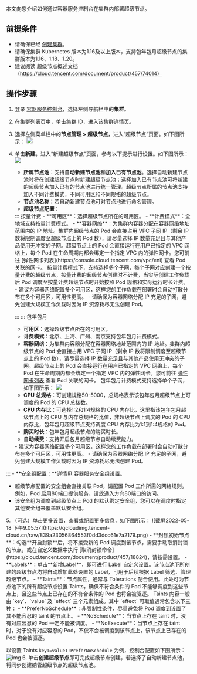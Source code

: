 本文向您介绍如何通过容器服务控制台在集群内部署超级节点。 

## 前提条件

- 请确保已经 [创建集群](https://cloud.tencent.com/document/product/457/32189)。
- 请确保集群 Kubernetes 版本为1.16及以上版本，支持包年包月超级节点的集群版本为1.16、1.18、1.20。
- 建议阅读 超级节点概述文档（https://cloud.tencent.com/document/product/457/74014）

## 操作步骤

1. 登录 [容器服务控制台](https://console.cloud.tencent.com/tke2)，选择左侧导航栏中的**集群**。
2. 在集群列表页中，单击集群 ID，进入该集群详情页。
3. 选择左侧菜单栏中的**节点管理 > 超级节点**，进入“超级节点”页面。如下图所示：
![](https://qcloudimg.tencent-cloud.cn/raw/c3982c4c2d8bf279053e2da678924425.png)
4. 单击**新建**，进入“新建超级节点”页面，参考以下提示进行设置。如下图所示：
![](https://qcloudimg.tencent-cloud.cn/raw/dd97a0d65f9c164d323b12d9982cef0f.png)
	- **所属节点池**：支持**自动新建节点池**和**加入已有节点池**。选择自动新建节点池时将在创建超级节点时新建超级节点池；选择加入已有节点池可将新建的超级节点加入已有的节点池进行统一管理。超级节点所属的节点池支持加入不同计费模式，不同可用区和不同规格的超级节点。
	- **节点池名称**：若自动新建节点池可对节点池进行命名管理。
	- **超级节点配置**：
	<dx-tabs>
	::: 按量计费
	- **可用区**：选择超级节点所在的可用区。
	- **计费模式**：全地域支持按量计费模式。
	- **容器网络**：为集群内容器分配在容器网络地址范围内的 IP 地址。集群内超级节点的 Pod 会直接占用 VPC 子网 IP（剩余 IP 数将限制调度至超级节点上的 Pod 数），请尽量选择 IP 数量充足且与其他产品使用无冲突的子网。超级节点上的 Pod 会直接运行在用户已指定的 VPC 网络上，每个 Pod 在生命周期内都会绑定一个指定 VPC 内的弹性网卡。您可前往 [弹性网卡列表](https://console.cloud.tencent.com/vpc/eni) 查看 Pod 关联的网卡。
	按量计费模式下，支持选择多个子网，每个子网对应创建一个按量计费的超级节点，按量计费的超级节点创建时不计费，当实际创建工作负载后 Pod 调度至按量计费超级节点时开始按照 Pod 规格和实际运行时长计费。
	<dx-alert infotype="notice" title="">
	- 建议为容器网络配置多个可用区，这样您的工作负载在部署时会自动打散分布在多个可用区，可用性更高。
	- 请确保为容器网络分配 IP 充足的子网，避免创建大规模工作负载时因为 IP 资源耗尽无法创建 Pod。
	</dx-alert>



	:::
	::: 包年包月
	- **可用区**：选择超级节点所在的可用区。
	- **计费模式**：北京、上海、广州、南京支持包年包月计费模式。
	- **容器网络**：为集群内容器分配在容器网络地址范围内的 IP 地址。集群内超级节点的 Pod 会直接占用 VPC 子网 IP（剩余 IP 数将限制调度至超级节点上的 Pod 数），请尽量选择 IP 数量充足且与其他产品使用无冲突的子网。超级节点上的 Pod 会直接运行在用户已指定的 VPC 网络上，每个 Pod 在生命周期内都会绑定一个指定 VPC 内的弹性网卡。您可前往 [弹性网卡列表](https://console.cloud.tencent.com/vpc/eni) 查看 Pod 关联的网卡。
	包年包月计费模式支持选择单个子网，如下图所示：
	![](https://qcloudimg.tencent-cloud.cn/raw/289e79ae0f7c73ebe433b8acd16e22f7.png)
	- **CPU 总规格**：可创建规格50-5000，总规格表示该包年包月超级节点上可调度的 Pod 的 CPU 总核数。
	- **CPU 内存比**：可选择1:2和1:4规格的 CPU 内存比，这里指该包年包月超级节点上的 CPU 与内存总规格的比值，非超级节点上调度的 Pod 的 CPU 内存比，包年包月超级节点支持调度 CPU 内存比为1:1到1:4规格的 Pod。
	- **购买时长**：包年包月超级节点的购买时长。
	- **自动续费**：支持开启包月超级节点自动续费能力。
	<dx-alert infotype="notice" title="">
	- 建议为容器网络配置多个可用区，这样您的工作负载在部署时会自动打散分布在多个可用区，可用性更高。
	- 请确保为容器网络分配 IP 充足的子网，避免创建大规模工作负载时因为 IP 资源耗尽无法创建 Pod。
	</dx-alert>

:::
</dx-tabs>
	- **安全组配置：**详情见 [容器服务安全组设置](https://cloud.tencent.com/document/product/457/9084)。
<dx-alert infotype="notice" title="">
- 超级节点配置的安全组会直接关联 Pod，请配置 Pod 工作所需的网络规则。例如，Pod 启用80端口提供服务，请放通入方向80端口的访问。
- 该安全组为调度到超级节点上 Pod 的默认绑定安全组，您可以在调度时指定其他安全组来覆盖默认安全组。
</dx-alert>
5. （可选）单击更多设置，查看或配置更多信息，如下图所示：
![截屏2022-05-18 下午9.05.57](https://qcloudimg.tencent-cloud.cn/raw/839a23056864553f0dd3dcc61e7a2179.png)
	- **封锁初始节点**：勾选**开启封锁**后，将不接受新的 Pod 调度到该节点，需要手动取消封锁的节点，或在自定义数据中执行 [取消封锁命令](https://cloud.tencent.com/document/product/457/18824)，请按需设置。
	- **Labels**：单击**新增Label**，即可进行 Label 自定义设置。该节点池下所创建的超级节点均将自动增加此处设置的 Label，可用于后续根据 Label 筛选、管理超级节点。
	- **Taints**：节点属性，通常与 Tolerations 配合使用。此处可为节点池下的所有超级节点设置 Taints，确保不符合条件的 Pod 不能够调度到这些节点上，且这些节点上已存在的不符合条件的 Pod 也将会被驱逐。
<dx-alert infotype="explain" title="">
Taints 内容一般由 `key`、`value` 及 `effect` 三个元素组成。其中 `effect` 可取值通常包含以下三种：
- **PreferNoSchedule**：非强制性条件，尽量避免将 Pod 调度到设置了其不能容忍的 taint 的节点上。
- **NoSchedule**：当节点上存在 taint 时，没有对应容忍的 Pod 一定不能被调度。
- **NoExecute**：当节点上存在 taint 时，对于没有对应容忍的 Pod，不仅不会被调度到该节点上，该节点上已存在的 Pod 也会被驱逐。<br>

以设置 Taints `key1=value1:PreferNoSchedule` 为例，控制台配置如下图所示：
![img](https://main.qcloudimg.com/raw/e554317ef5c178297d34eef3f9a7bfa7.png)
</dx-alert>
6. 单击**创建超级节点**即可完成超级节点创建，若选择了自动新建节点池，将同步创建纳管超级节点的超级节点池。


